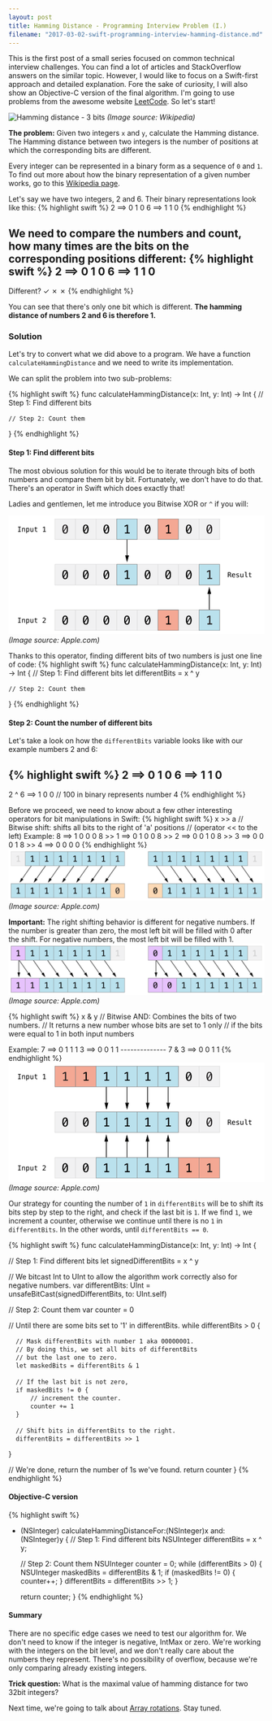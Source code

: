```yaml
---
layout: post
title: Hamming Distance - Programming Interview Problem (I.)
filename: "2017-03-02-swift-programming-interview-hamming-distance.md"
---
```


This is the first post of a small series focused on common technical interview challenges. You can find a lot of articles and StackOverflow answers on the similar topic. However, I would like to focus on a Swift-first approach and detailed explanation. Fore the sake of curiosity, I will also show an Objective-C version of the final algorithm. I'm going to use problems from the awesome website [LeetCode](https://leetcode.com/problemset/algorithms/). So let's start!

![Hamming distance - 3 bits](https://upload.wikimedia.org/wikipedia/commons/6/6e/Hamming_distance_3_bit_binary_example.svg)
*(Image source: Wikipedia)*

**The problem:** Given two integers ```x``` and ```y```, calculate the Hamming distance. The Hamming distance between two integers is the number of positions at which the corresponding bits are different.

<!-- more -->

Every integer can be represented in a binary form as a sequence of ```0``` and ```1```. To find out more about how the binary representation of a given number works, go to this [Wikipedia page](https://en.wikipedia.org/wiki/Binary_number).

Let's say we have two integers, 2 and 6. Their binary representations look like this:
{% highlight swift %}
  2 ==>  0 1 0
  6 ==>  1 1 0
{% endhighlight %}

We need to compare the numbers and count, how many times are the bits on the corresponding positions different:
{% highlight swift %}
      2 ==>  0 1 0
      6 ==>  1 1 0
  ----------------
  Different? ✓ ✗ ✗
{% endhighlight %}

You can see that there's only one bit which is different. **The hamming distance of numbers 2 and 6 is therefore 1.**

### Solution

Let's try to convert what we did above to a program. We have a function ```calculateHammingDistance``` and we need to write its implementation.

We can split the problem into two sub-problems:

{% highlight swift %}
  func calculateHammingDistance(x: Int, y: Int) -> Int {
    // Step 1: Find different bits

    // Step 2: Count them

  }
{% endhighlight %}


#### Step 1: Find different bits

The most obvious solution for this would be to iterate through bits of both numbers and compare them bit by bit. Fortunately, we don't have to do that. There's an operator in Swift which does exactly that!

Ladies and gentlemen, let me introduce you Bitwise XOR or ```^``` if you will:

![Bitwise XOR](/images/2017-03-02/bitwiseXOR.png)
*(Image source: Apple.com)*

Thanks to this operator, finding different bits of two numbers is just one line of code:
{% highlight swift %}
  func calculateHammingDistance(x: Int, y: Int) -> Int {
    // Step 1: Find different bits
    let differentBits = x ^ y

    // Step 2: Count them

  }
{% endhighlight %}




#### Step 2: Count the number of different bits
Let's take a look on how the ```differentBits``` variable looks like with our example numbers 2 and 6:

{% highlight swift %}
      2 ==>  0 1 0
      6 ==>  1 1 0
  ----------------
  2 ^ 6 ==>  1 0 0 // 100 in binary represents number 4
{% endhighlight %}

Before we proceed, we need to know about a few other interesting operators for bit manipulations in Swift:
{% highlight swift %}
  x >> a
  // Bitwise shift: shifts all bits to the right of 'a' positions
  // (operator << to the left)
  Example:
         8 ==>  1 0 0 0
    8 >> 1 ==>  0 1 0 0
    8 >> 2 ==>  0 0 1 0
    8 >> 3 ==>  0 0 0 1
    8 >> 4 ==>  0 0 0 0
{% endhighlight %}
![Bitwise shift](/images/2017-03-02/bitshiftUnsigned.png)
*(Image source: Apple.com)*

**Important:** The right shifting behavior is different for negative numbers. If the number is greater than zero, the most left bit will be filled with 0 after the shift. For negative numbers, the most left bit will be filled with 1.
![Bitwise shift](/images/2017-03-02/bitshiftSigned.png)
*(Image source: Apple.com)*

{% highlight swift %}
  x & y
  // Bitwise AND: Combines the bits of two numbers.
  // It returns a new number whose bits are set to 1 only
  // if the bits were equal to 1 in both input numbers

  Example:
       7 ==>  0 1 1 1
       3 ==>  0 0 1 1
       --------------
   7 & 3 ==>  0 0 1 1
{% endhighlight %}
![Bitwise AND](/images/2017-03-02/bitwiseAND.png)
*(Image source: Apple.com)*

Our strategy for counting the number of ```1``` in ```differentBits``` will be to shift its bits step by step to the right, and check if the last bit is ```1```. If we find ```1```, we increment a counter, otherwise we continue until there is no ```1``` in ```differentBits```. In the other words, until ```differentBits == 0```.

{% highlight swift %}
func calculateHammingDistance(x: Int, y: Int) -> Int {

  // Step 1: Find different bits
  let signedDifferentBits = x ^ y

  // We bitcast Int to UInt to allow the algorithm work correctly also for negative numbers.
  var differentBits: UInt = unsafeBitCast(signedDifferentBits, to: UInt.self)

  // Step 2: Count them
  var counter = 0

  // Until there are some bits set to '1' in differentBits.
  while differentBits > 0 {

      // Mask differentBits with number 1 aka 00000001.
      // By doing this, we set all bits of differentBits
      // but the last one to zero.
      let maskedBits = differentBits & 1

      // If the last bit is not zero,
      if maskedBits != 0 {
          // increment the counter.
          counter += 1
      }

      // Shift bits in differentBits to the right.
      differentBits = differentBits >> 1
  }

  // We're done, return the number of 1s we've found.
  return counter
}
{% endhighlight %}


#### Objective-C version
{% highlight swift %}
+ (NSInteger) calculateHammingDistanceFor:(NSInteger)x and:(NSInteger)y {
    // Step 1: Find different bits
    NSUInteger differentBits = x ^ y;

    // Step 2: Count them
    NSUInteger counter = 0;
    while (differentBits > 0) {
        NSUInteger maskedBits = differentBits & 1;
        if (maskedBits != 0) {
            counter++;
        }
        differentBits = differentBits >> 1;
    }

    return counter;
}
{% endhighlight %}

#### Summary

There are no specific edge cases we need to test our algorithm for. We don't need to know if the integer is negative, IntMax or zero. We're working with the integers on the bit level, and we don't really care about the numbers they represent. There's no possibility of overflow, because we're only comparing already existing integers.

**Trick question:** What is the maximal value of hamming distance for two 32bit integers?

Next time, we're going to talk about [Array rotations](/2017/03/26/swift-programming-interview-array-rotation/). Stay tuned.
